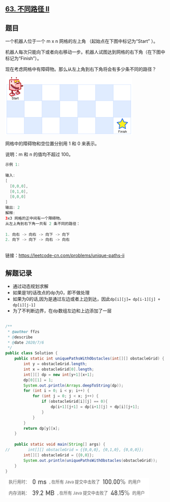 ## [63. 不同路径 II](https://leetcode-cn.com/problems/unique-paths-ii/)

## 题目



一个机器人位于一个 m x n 网格的左上角 （起始点在下图中标记为“Start” ）。

机器人每次只能向下或者向右移动一步。机器人试图达到网格的右下角（在下图中标记为“Finish”）。

现在考虑网格中有障碍物。那么从左上角到右下角将会有多少条不同的路径？

![img](README.assets/robot_maze.png)

网格中的障碍物和空位置分别用 1 和 0 来表示。

说明：m 和 n 的值均不超过 100。

```java
示例 1:

输入:
[
  [0,0,0],
  [0,1,0],
  [0,0,0]
]
输出: 2
解释:
3x3 网格的正中间有一个障碍物。
从左上角到右下角一共有 2 条不同的路径：

1. 向右 -> 向右 -> 向下 -> 向下
2. 向下 -> 向下 -> 向右 -> 向右



```

链接：https://leetcode-cn.com/problems/unique-paths-ii



## 解题记录

+ 通过动态规划求解
+ 如果是1的话改点的dp为0，即不做处理
+ 如果为0的话,因为是通过左边或者上边到达，因此`dp[i][j]= dp[i-1][j] + dp[i][j-1]`
+ 为了不判断边界，在dp数组左边和上边添加了一层

```java

/**
 * @author ffzs
 * @describe
 * @date 2020/7/6
 */
public class Solution {
    public static int uniquePathsWithObstacles(int[][] obstacleGrid) {
        int y = obstacleGrid.length;
        int x = obstacleGrid[0].length;
        int[][] dp = new int[y+1][x+1];
        dp[0][1] = 1;
        System.out.println(Arrays.deepToString(dp));
        for (int i = 0; i < y; i++) {
            for (int j = 0; j < x; j++) {
                if (obstacleGrid[i][j] == 0){
                    dp[i+1][j+1] = dp[i+1][j] + dp[i][j+1];
                }
            }
        }
        return dp[y][x];
    }

    public static void main(String[] args) {
//        int[][] obstacleGrid = {{0,0,0}, {0,1,0}, {0,0,0}};
        int[][] obstacleGrid = {{0,0}};
        System.out.println(uniquePathsWithObstacles(obstacleGrid));
    }
}

```

![image-20200706095739613](README.assets/image-20200706095739613.png)